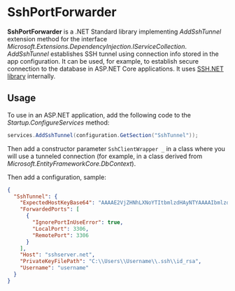# SshPortForwarder
**SshPortForwarder** is a .NET Standard library implementing *AddSshTunnel* extension method for the interface *Microsoft.Extensions.DependencyInjection.IServiceCollection*. *AddSshTunnel* establishes SSH tunnel using connection info stored in the app configuration. It can be used, for example, to establish secure connection to the database in ASP.NET Core applications. It uses [SSH.NET library](https://github.com/sshnet/SSH.NET/) internally.

## Usage

To use in an ASP.NET application, add the following code to the *Startup.ConfigureServices* method:
```cs
services.AddSshTunnel(configuration.GetSection("SshTunnel"));
```

Then add a constructor parameter `SshClientWrapper _` in a class where you will use a tunneled connection (for example, in a class derived from *Microsoft.EntityFrameworkCore.DbContext*).

Then add a configuration, sample:
```json
{
  "SshTunnel": {
    "ExpectedHostKeyBase64": "AAAAE2VjZHNhLXNoYTItbmlzdHAyNTYAAAAIbmlzdHAyNTYAAABBBIE154JCCcw7PeuX/z2MiIX0u9BFeVpn4ZDUGVZVzUZcsFKfrC01vQAw/fzns7u6LfoxjuNgL6ZXKdcZY/AtZNU=",
    "ForwardedPorts": [
      {
        "IgnorePortInUseError": true,
        "LocalPort": 3306,
        "RemotePort": 3306
      }
    ],
    "Host": "sshserver.net",
    "PrivateKeyFilePath": "C:\\Users\\Username\\.ssh\\id_rsa",
    "Username": "username"
  }
}
```

